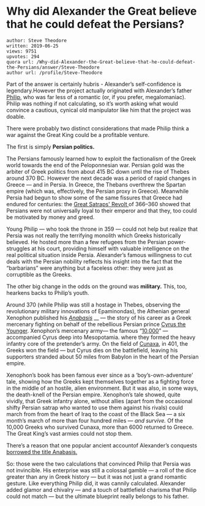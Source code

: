 # Why did Alexander the Great believe that he could defeat the Persians?

	author: Steve Theodore
	written: 2019-06-25
	views: 9751
	upvotes: 294
	quora url: /Why-did-Alexander-the-Great-believe-that-he-could-defeat-the-Persians/answer/Steve-Theodore
	author url: /profile/Steve-Theodore


Part of the answer is certainly hubris - Alexander’s self-confidence is legendary.However the project actually originated with Alexander’s father [Philip](https://en.wikipedia.org/wiki/Philip_II_of_Macedon), who was far less of a romantic (or, if you prefer, megalomaniac). Philip was nothing if not calculating, so it’s worth asking what would convince a cautious, cynical old manipulator like him that the project was doable.

There were probably two distinct considerations that made Philip think a war against the Great King could be a profitable venture.

The first is simply __Persian politics.__ 

The Persians famously learned how to exploit the factionalism of the Greek world towards the end of the Peloponnesian war. Persian gold was the arbiter of Greek politics from about 415 BC down until the rise of Thebes around 370 BC. However the next decade was a period of rapid changes in Greece — and in Persia. In Greece, the Thebans overthrew the Spartan empire (which was, effectively, the Persian proxy in Greece). Meanwhile Persia had begun to show some of the same fissures that Greece had endured for centuries: the [Great Satraps' Revolt ](https://en.wikipedia.org/wiki/Great_Satraps%27_Revolt)of 366–360 showed that Persians were not universally loyal to their emperor and that they, too could be motivated by money and greed.

Young Philip — who took the throne in 359 — could not help but realize that Persia was not really the terrifying monolith which Greeks historically believed. He hosted more than a few refugees from the Persian power-struggles at his court, providing himself with valuable intelligence on the real political situation inside Persia. Alexander’s famous willingness to cut deals with the Persian nobility reflects his insight into the fact that the “barbarians” were anything but a faceless other: they were just as corruptible as the Greeks.

The other big change in the odds on the ground was __military.__ This, too, hearkens backs to Philip’s youth.

Around 370 (while Philip was still a hostage in Thebes, observing the revolutionary military innovations of Epaminondas), the Athenian general Xenophon published his _[Anabasis](https://en.wikipedia.org/wiki/Anabasis_(Xenophon))_ __ — the story of his career as a Greek mercenary fighting on behalf of the rebellious Persian prince [Cyrus the Younger](https://en.wikipedia.org/wiki/Cyrus_the_Younger). Xenophon’s mercenary army— the famous “[10,000](https://en.wikipedia.org/wiki/Ten_Thousand)” — accompanied Cyrus deep into Mesopotamia. where they formed the heavy infantry core of the pretender’s army. On the field of [Cunaxa](https://en.wikipedia.org/wiki/Battle_of_Cunaxa), in 401, the Greeks won the field — but Cyrus dies on the battlefield, leaving his supporters stranded about 50 miles from Babylon in the heart of the Persian empire.

Xenophon’s book has been famous ever since as a ‘boy’s-own-adventure’ tale, showing how the Greeks kept themselves together as a fighting force in the middle of an hostile, alien environment. But it was also, in some ways, the death-knell of the Persian empire. Xenophon’s tale showed, quite vividly, that Greek infantry alone, without allies (apart from the occasional shifty Persian satrap who wanted to use them against his rivals) could march from from the heart of Iraq to the coast of the Black Sea — a six month’s march of more than four hundred miles — _and survive._ Of the 10,000 Greeks who survived Cunaxa, more than 6000 returned to Greece. The Great King’s vast armies could not stop them.

There’s a reason that one popular ancient accountof Alexander’s conquests [borrowed the title Anabasis.](https://en.wikipedia.org/wiki/The_Anabasis_of_Alexander)

So: those were the two calculations that convinced Philip that Persia was not invincible. His enterprise was still a colossal gamble — a roll of the dice greater than any in Greek history — but it was not just a grand romantic gesture. Like everything Philip did, it was cannily calculated. Alexander added glamor and chivalry — and a touch of battlefield charisma that Philip could not match — but the ultimate blueprint really belongs to his father.

